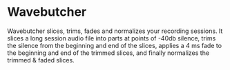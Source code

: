 # Wavebutcher

Wavebutcher slices, trims, fades and normalizes your recording sessions.
It slices a long session audio file into parts at points of -40db silence,
trims the silence from the beginning and end of the slices, applies a 4 ms fade
to the beginning and end of the trimmed slices, and finally normalizes the
trimmed & faded slices.



